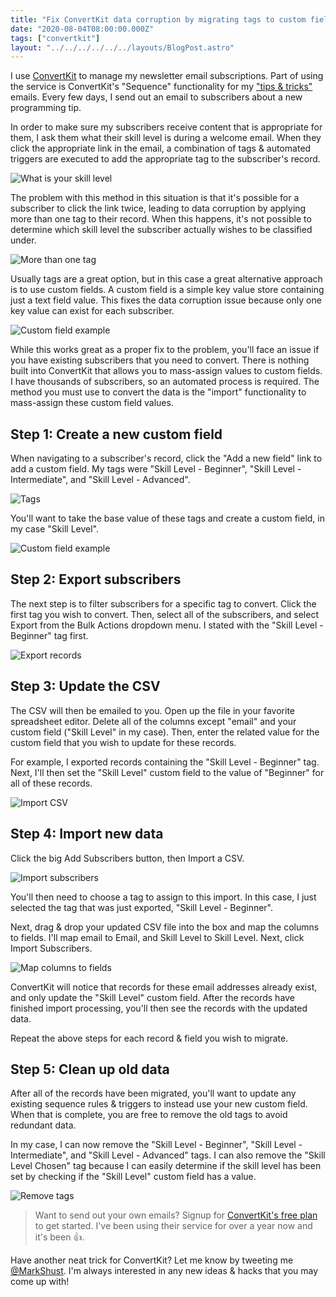 ```yaml
---
title: "Fix ConvertKit data corruption by migrating tags to custom fields"
date: "2020-08-04T08:00:00.000Z"
tags: ["convertkit"]
layout: "../../../../../../layouts/BlogPost.astro"
---
```


I use [ConvertKit](https://convertkit.com?lmref=H-B-iA) to manage my newsletter email subscriptions. Part of using the service is ConvertKit's "Sequence" functionality for my ["tips & tricks"](https://m.academy/newsletter/) emails. Every few days, I send out an email to subscribers about a new programming tip.

In order to make sure my subscribers receive content that is appropriate for them, I ask them what their skill level is during a welcome email. When they click the appropriate link in the email, a combination of tags & automated triggers are executed to add the appropriate tag to the subscriber's record.

![What is your skill level](what-is-your-skill-level.png)

The problem with this method in this situation is that it's possible for a subscriber to click the link twice, leading to data corruption by applying more than one tag to their record. When this happens, it's not possible to determine which skill level the subscriber actually wishes to be classified under.

![More than one tag](more-than-one-tag.png)

Usually tags are a great option, but in this case a great alternative approach is to use custom fields. A custom field is a simple key value store containing just a text field value. This fixes the data corruption issue because only one key value can exist for each subscriber.

![Custom field example](custom-field-example.png)

While this works great as a proper fix to the problem, you'll face an issue if you have existing subscribers that you need to convert. There is nothing built into ConvertKit that allows you to mass-assign values to custom fields. I have thousands of subscribers, so an automated process is required. The method you must use to convert the data is the "import" functionality to mass-assign these custom field values.

## Step 1: Create a new custom field

When navigating to a subscriber's record, click the "Add a new field" link to add a custom field. My tags were "Skill Level - Beginner", "Skill Level - Intermediate", and "Skill Level - Advanced".

![Tags](tags.png)

You'll want to take the base value of these tags and create a custom field, in my case "Skill Level".

![Custom field example](custom-field-example.png)

## Step 2: Export subscribers

The next step is to filter subscribers for a specific tag to convert. Click the first tag you wish to convert. Then, select all of the subscribers, and select Export from the Bulk Actions dropdown menu. I stated with the "Skill Level - Beginner" tag first.

![Export records](export-records.png)

## Step 3: Update the CSV

The CSV will then be emailed to you. Open up the file in your favorite spreadsheet editor. Delete all of the columns except "email" and your custom field ("Skill Level" in my case). Then, enter the related value for the custom field that you wish to update for these records.

For example, I exported records containing the "Skill Level - Beginner" tag. Next, I'll then set the "Skill Level" custom field to the value of "Beginner" for all of these records.

![Import CSV](import-csv.png)

## Step 4: Import new data

Click the big Add Subscribers button, then Import a CSV.

![Import subscribers](import-subscribers.png)

You'll then need to choose a tag to assign to this import. In this case, I just selected the tag that was just exported, "Skill Level - Beginner".

Next, drag & drop your updated CSV file into the box and map the columns to fields. I'll map email to Email, and Skill Level to Skill Level. Next, click Import Subscribers.

![Map columns to fields](map-columns-to-fields.png)

ConvertKit will notice that records for these email addresses already exist, and only update the "Skill Level" custom field. After the records have finished import processing, you'll then see the records with the updated data.

Repeat the above steps for each record & field you wish to migrate.

## Step 5: Clean up old data

After all of the records have been migrated, you'll want to update any existing sequence rules & triggers to instead use your new custom field. When that is complete, you are free to remove the old tags to avoid redundant data.

In my case, I can now remove the "Skill Level - Beginner", "Skill Level - Intermediate", and "Skill Level - Advanced" tags. I can also remove the "Skill Level Chosen" tag because I can easily determine if the skill level has been set by checking if the "Skill Level" custom field has a value.

![Remove tags](remove-tags.png)

> Want to send out your own emails? Signup for [ConvertKit's free plan](https://app.convertkit.com/users/signup?plan=free-limited&lmref=H-B-iA) to get started. I've been using their service for over a year now and it's been 👍.

Have another neat trick for ConvertKit? Let me know by tweeting me [@MarkShust](https://twitter.com/MarkShust). I'm always interested in any new ideas & hacks that you may come up with!
